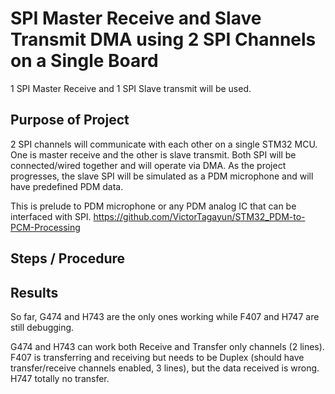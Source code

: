 # SPI Master Receive and Slave Transmit DMA using 2 SPI Channels on a Single Board

1 SPI Master Receive and 1 SPI Slave transmit will be used.

## Purpose of Project

2 SPI channels will communicate with each other on a single STM32 MCU. One is master receive and the other is slave transmit. Both SPI will be connected/wired together and will operate via DMA. As the project progresses, the slave SPI will be simulated as a PDM microphone and will have predefined PDM data.

This is prelude to PDM microphone or any PDM analog IC that can be interfaced with SPI. https://github.com/VictorTagayun/STM32_PDM-to-PCM-Processing

## Steps / Procedure

## Results

So far, G474 and H743 are the only ones working while F407 and H747 are still debugging.

G474 and H743 can work both Receive and Transfer only channels (2 lines).
F407 is transferring and receiving but needs to be Duplex (should have transfer/receive channels enabled, 3 lines), but the data received is wrong.
H747 totally no transfer.
